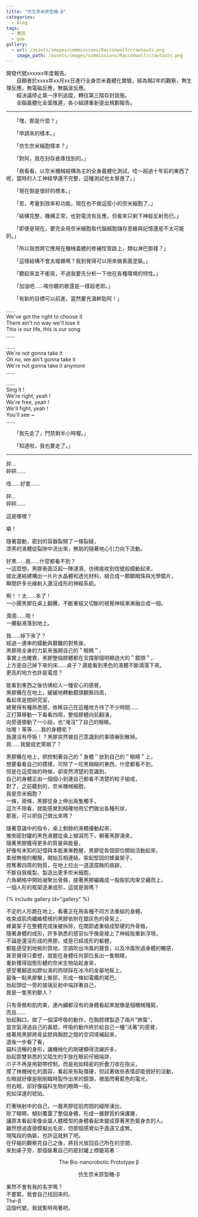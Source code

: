 ```yaml
---
title: "仿生奈米原型機-β"
categories:
  - Blog
tags:
  - 委託
  - goo
gallery:
  - url: /assets/images/commissions/Racconwolf/crawlouts.png
    image_path: /assets/images/commissions/Racconwolf/crawlouts.png
---
```


開發代號xxxxxx年度報告。\
　　自願者於xxxx年xx月xx日進行全身奈米義體化實驗，經為期2年的觀察，無生理反應，無電磁反應，無腦波反應。\
　　經決議停止第一序列追蹤，轉往第三階存封設施。\
　　全腦義體化全面推遲，各小組請重新提出規劃報告。

---

　　「嘿，那是什麼？」

　　「申請來的樣本。」

　　「仿生奈米細胞樣本？」

　　「對阿，我在封存倉庫找到的。」

　　「我看看，以奈米機械結構為主的全身義體化測試，哇～超過十年前的東西了呢，當時的人工神經學還不完整，這種測試也太冒進了。」

　　「現在倒是很好的標本。」

　　「恩，考量到效率和功能，現在也不做這麼小的奈米細胞了。」

　　「結構完整，機構正常，也對電流有反應，但看來只剩下神經反射而已。」

　　「即便是現在，要完全用奈米細胞取代腦細胞儲存思維與記憶還是不太可能的。」

　　「所以我想將它應用在機械義體的修補性管路上，類似淋巴那樣？」

　　「這樣結構不會太複雜嗎？我到覺得可以用來做表面塗裝。」

　　「聽起來並不衝突，不過我要先分析一下他在各種環境的特性。」

　　「加油吧……唉你聽的歌還是一樣超老耶。」

　　「有新的目標可以前進，當然要充滿幹勁阿！」



……\
We've got the right to choose it\
There ain't no way we'll lose it\
This is our life, this is our song\
……

……\
We're not gonna take it\
Oh no, we ain't gonna take it\
We're not gonna take it anymore\
……

……\
Sing it !\
We're right, yeah !\
We're free, yeah !\
We'll fight, yeah !\
You'll see ~\
……

　　「我先走了，門禁剩半小時喔。」

　　「知道啦，我也要走了。」

---

砰…\
砰砰……

唔……好累……

砰…\
砰砰……

這是哪裡？

噼！

隨著震動，密封的容器裂開了一條裂縫，\
漆黑的液體從裂隙中流出來，無助的隨著地心引力向下流動。

好黑……我……什麼都看不到？\
一這麼想，黑膠表面泛起一陣漣漪，彷彿接收到信號般蠕動起來，\
彼此連結建構出一片片水晶體和透光材料，組合成一顆顆眼珠與光學鏡片，\
瞬間許多光線射入還沒成形的神經系統。

啊！！太……多了！\
一小團黑膠在桌上翻騰，不斷重組又切斷的視覺神經漸漸融合成一個。

滴滴……啪！\
一攤黏液落到地上。

我……掉下來了？\
經過一連串的蠕動與艱難的對焦後，\
黑膠用全身的力氣來張開自己的＂眼睛＂，\
事實上也確實，黑膠整個膠體都在支撐那個明顯過大的＂鏡頭＂，\
上方是自己掉下來的床……桌子？還能看到黑色的液體不斷滴落下來。\
更高的地方也許是電燈？

能看到東西之後彷彿給人一種安心的感覺，\
黑膠攤在在地上，緩緩地轉動鏡頭觀察四周，\
看起來是間研究室，\
總覺得有種熟悉感，依稀自己在這種地方待了不少時間……\
正打算移動一下看看四周，整個膠體向前翻湧，\
向旁邊挪動了一小段，也"淹沒"了自己的眼睛。\
咕喔！等等……我的身體呢？\
我還沒有呼吸！？黑膠突然被自己意識到的事情嚇到散掉。\
我……我變成史萊姆了？

黑膠攤在地上，把控制著自己的＂身體＂放到自己的＂眼睛＂上，\
想要看看自己的模樣，可除了一坨黑糊糊的東西，什麼都看不到，\
但是在這麼做的時候，卻突然清楚的意識到，\
自己的身體正由一個個小到連自己都看不清楚的粒子組成，\
對了，之前聽到的，奈米機械細胞，\
我是奈米細胞？\
一條，兩條，黑膠從身上伸出兩隻觸手，\
這次不用看，就能感覺到精確地用它們做出各種形狀，\
那我，可以把自己做出來嗎？

隨著意識中的指令，桌上剩餘的液體擾動起來，\
推倒密封罐的黑色液體從桌上傾瀉而下，朝著黑膠湧來，\
隨著黑膠獲得更多的質量與能量，\
好像有未知的記憶與本能漸漸甦醒，黑膠從各個部位開始活動起來，\
柔弱無根的觸鬚，開始互相連結，架起堅固的蜂巢架子，\
掠奪著四周的物質，在地上拉出一道道腐蝕的痕跡，\
不斷自我複製，製造出更多奈米細胞，\
六角網格中開始凝聚出骨骼，接著黑膠編織成一股股肌肉束交纏而上，\
一個人形的框架逐漸成形，這就是我嗎？

{% include gallery id="gallery" %}

不定的人形跪在地上，看著正在用各種不同方法重組的身體，\
收束成肌肉纖維模樣的黑膠依附在銀灰色的骨架上，\
蜂巢架子在整體完成後被拆除，在關節處重組成堅硬的外骨骼，\
隨著身體的成形，許多孰悉的感官似乎像是接上了神經般重新浮現，\
不論是還沒形成的黑膠，或是已經成形的軀體，\
都能感受到地板的質地，空調吹出冷風的聲音，以及冷風吹過身體的觸感，\
甚至覺得只要想，就能在身體任何部位長出一隻眼睛，\
重新獲得固態形體的奈米生物站起身來，\
感受著腳底如膠似液的肉球踩在冰冷的金屬地板上，\
最後一點黑膠攀上臀部，形成一條如電纜的尾巴。\
抬起頭從一旁的玻璃反射中端詳著自己，\
我是一隻黑豹獸人？

只有骨骼和肌肉束，連內臟都沒有的身體看起來就像是個機械殭屍，\
而且……\
抬起胸口，做了一個深呼吸的動作，在胸腔裡製造了兩片”肺葉”，\
當空氣滑過自己的鼻腔，呼吸的動作終於給自己一種”活著”的感覺，\
接著用黑膠將骨盆腔與胸腔之間的空洞填補起來，\
退後一步看了看，\
貓科流暢的身形，讓機械化的剛硬顯得流線許多，\
抬起那雙熟悉的又陌生的手放在眼前仔細端詳，\
爪子不再是用韌帶控制，而是宛如精密的折疊刀收在指尖，\
摸了抹機械化的面容，看起來有點僵硬，但試著做些表情卻能很好的活動，\
左眼就好像是剛剛臨時製作出來的鏡頭，裡面閃著藍色的電光，\
但右眼，卻好像貓科生物的眼睛一般，\
宛如深邃的琥珀。

盯著映射中的自己，一層黑膠從肌肉間的縫隙湧出，\
除了眼睛，傾刻覆蓋了整個身體，形成一層膠質的保護層，\
讓原本看起來像金屬人體模型的身體看起來變成穿著黑色緊身衣的人。\
雖然想過直接模擬出毛皮，但那個感覺似乎遙遠又虛無。\
現階段的偽裝，也許這就夠了吧。\
在仔細的觀察完自己之後，將目光放回自己所在的空間，\
來到桌子旁，那個裝著自己的密封罐上標籤寫著：

<p align="center">The Bio-nanorobotic Prototype β</p><p align="center">仿生奈米原型機-β</p>


果然不會有我的名字嗎？\
不要緊，我會自己找回來的。\
The-β\
這個代號，我就暫時用著吧。
